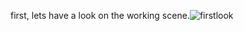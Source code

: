 first, lets have a look on the working scene.![firstlook](https://github.com/danielbob32/ParkingSpace/assets/120675110/8d342299-841b-4628-b035-a6e1c5cc02a2)
